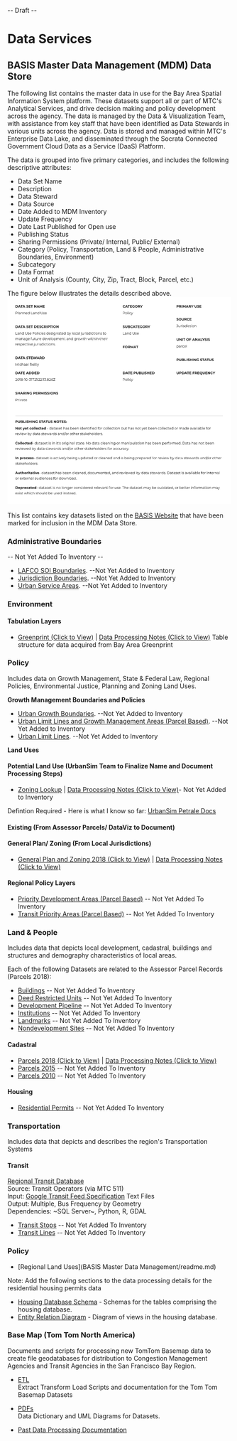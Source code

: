 -- Draft --

# Data Services

## BASIS Master Data Management (MDM) Data Store
The following list contains the master data in use for the Bay Area Spatial Information System platform.  These datasets support all or part of MTC's Analytical Services, and drive decision making and policy development across the agency.  The data is managed by the Data & Visualization Team, with assistance from key staff that have been identified as Data Stewards in various units across the agency. Data is stored and managed within MTC's Enterprise Data Lake, and disseminated through the Socrata Connected Government Cloud Data as a Service (DaaS) Platform.  

The data is grouped into five primary categories, and includes the following descriptive attributes:  

- Data Set Name
- Description
- Data Steward
- Data Source
- Date Added to MDM Inventory
- Update Frequency
- Date Last Published for Open use
- Publishing Status
- Sharing Permissions (Private/ Internal, Public/ External)
- Category (Policy, Transportation, Land & People, Administrative Boundaries, Environment)
- Subcategory
- Data Format
- Unit of Analysis (County, City, Zip, Tract, Block, Parcel, etc.)  

The figure below illustrates the details described above.
![MDM Detail](images/dataset-detail.png) 

This list contains key datasets listed on the [BASIS Website](http://basis.bayareametro.gov/results) that have been marked for inclusion in the MDM Data Store.

### Administrative Boundaries
-- Not Yet Added To Inventory --
- [LAFCO SOI Boundaries](). --Not Yet Added to Inventory
- [Jurisdiction Boundaries](). --Not Yet Added to Inventory
- [Urban Service Areas](). --Not Yet Added to Inventory


### Environment  

#### Tabulation Layers
- [Greenprint (Click to View)](redshift/greenprintFishnet.md) | [Data Processing Notes (Click to View)](https://www.bayareagreenprint.org/glossary/)
Table structure for data acquired from Bay Area Greenprint

### Policy
Includes data on Growth Management, State & Federal Law, Regional Policies, Environmental Justice, Planning and Zoning Land Uses.  

**Growth Management Boundaries and Policies**

- [Urban Growth Boundaries](). --Not Yet Added to Inventory
- [Urban Limit Lines and Growth Management Areas (Parcel Based)](). --Not Yet Added to Inventory
- [Urban Limit Lines](). --Not Yet Added to Inventory

**Land Uses**

#### Potential Land Use (UrbanSim Team to Finalize Name and Document Processing Steps)
- [Zoning Lookup]() | [Data Processing Notes (Click to View)](mdm/policy-mdm/plu.md)- Not Yet Added to Inventory

Defintion Required - Here is what I know so far: [UrbanSim Petrale Docs](https://github.com/BayAreaMetro/petrale/tree/master/policies)

#### Existing (From Assessor Parcels/ DataViz to Document)

#### General Plan/ Zoning (From Local Jurisdictions) 
- [General Plan and Zoning 2018 (Click to View)](https://mtc.data.socrata.com/Land-Use/General-Plan-and-Zoning-2018/udk3-z2d5) 
 | [Data Processing Notes (Click to View)](mdm/policy-mdm/regional-general-plan.md)
 

#### Regional Policy Layers
- [Priority Development Areas (Parcel Based)]() -- Not Yet Added To Inventory
- [Transit Priority Areas (Parcel Based)]() -- Not Yet Added To Inventory  


### Land & People
Includes data that depicts local development, cadastral, buildings and structures and demography characteristics of local areas.

Each of the following Datasets are related to the Assessor Parcel Records (Parcels 2018):  
- [Buildings]() -- Not Yet Added To Inventory
- [Deed Restricted Units]() -- Not Yet Added To Inventory
- [Development Pipeline]() -- Not Yet Added To Inventory
- [Institutions]() -- Not Yet Added To Inventory
- [Landmarks]() -- Not Yet Added To Inventory
- [Nondevelopment Sites]() -- Not Yet Added To Inventory

#### Cadastral

- [Parcels 2018 (Click to View)](https://mtc.data.socrata.com/Cadastral/Region-Parcels-2018-/fqea-xb6g) | [Data Processing Notes (Click to View)]()
- [Parcels 2015]() -- Not Yet Added To Inventory
- [Parcels 2010]() -- Not Yet Added To Inventory

#### Housing
- [Residential Permits]() -- Not Yet Added To Inventory  

### Transportation
Includes data that depicts and describes the region's Transportation Systems

#### Transit

[Regional Transit Database](https://github.com/MetropolitanTransportationCommission/RegionalTransitDatabase)   
Source: Transit Operators (via MTC 511)    
Input: [Google Transit Feed Specification](https://developers.google.com/transit/gtfs/) Text Files    
Output: Multiple, Bus Frequency by Geometry    
Dependencies: ~SQL Server~, Python, R, GDAL

- [Transit Stops]() -- Not Yet Added To Inventory  
- [Transit Lines]() -- Not Yet Added To Inventory  

### Policy

- [Regional Land Uses](BASIS Master Data Management/readme.md)


Note: Add the following sections to the data processing details for the residential housing permits data  

- [Housing Database Schema](hsngDBSchema.md) - Schemas for the tables comprising the housing database.
- [Entity Relation Diagram](https://bayareametro.github.io/DataServices/Project-Documentation/erd/housingDatabaseERD.pdf) - Diagram of views in the housing database.

### Base Map (Tom Tom North America)
Documents and scripts for processing new TomTom Basemap data to create file geodatabases for distribution to Congestion Management Agencies and Transit Agencies in the San Francisco Bay Region.
  - [ETL](https://bayareametro.github.io/DataServices/TomTom%20Base%20Map/etl/)  
Extract Transform Load Scripts and documentation for the Tom Tom Basemap Datasets  

  - [PDFs](https://bayareametro.github.io/DataServices/TomTom%20Base%20Map/pdfs)  
Data Dictionary and UML Diagrams for Datasets.  

  - [Past Data Processing Documentation](https://bayareametro.github.io/DataServices/TomTom%20Base%20Map/pdfs/Procedures%20for%20Processing%20New%20TomTom%20Basemap%20Data.pdf)

